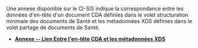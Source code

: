 Une annexe disponible sur le CI-SIS indique la correspondance entre les
données d'en-tête d'un document CDA définies dans le volet structuration
minimale des documents de Santé et les métadonnées XDS définies dans le
volet partage de documents de Santé.

-   **[Annexe -- Lien Entre l'en-tête CDA et les métadonnées XDS](https://esante.gouv.fr/sites/default/files/media_entity/documents/CI-SIS_ANX_LIENS-CDA-METADONNEES-XDS_V1.6.pdf)**